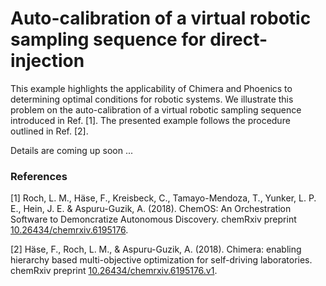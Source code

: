 # Auto-calibration of a virtual robotic sampling sequence for direct-injection

This example highlights the applicability of Chimera and Phoenics to determining optimal conditions for robotic systems. We illustrate this problem on the auto-calibration of a virtual robotic sampling sequence introduced in Ref. [1]. The presented example follows the procedure outlined in Ref. [2]. 

Details are coming up soon ...

### References
[1] Roch, L. M., Häse, F., Kreisbeck, C., Tamayo-Mendoza, T., Yunker, L. P. E., Hein, J. E. & Aspuru-Guzik, A. (2018). ChemOS: An Orchestration Software to Demoncratize Autonomous Discovery. chemRxiv preprint [10.26434/chemrxiv.6195176](https://chemrxiv.org/articles/ChemOS_An_Orchestration_Software_to_Democratize_Autonomous_Discovery/5953606).

[2] Häse, F., Roch, L. M., & Aspuru-Guzik, A. (2018). Chimera: enabling hierarchy based multi-objective optimization for self-driving laboratories. chemRxiv preprint [10.26434/chemrxiv.6195176.v1](https://chemrxiv.org/articles/Chimera_Enabling_Hierarchy_Based_Multi-Objective_Optimization_for_Self-Driving_Laboratories/6195176).


